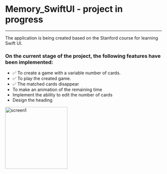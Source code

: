 # Memory_SwiftUI - project in progress
_____________________________________

The application is being created based on the Stanford course for learning Swift UI.

### On the current stage of the project, the following features have been implemented:
- ✅ To create a game with a variable number of cards.
- ✅ To play the created game.
- ✅ The matched cards disappear
- To make an animation of the remaining time
- Implement the ability to edit the number of cards
- Design the heading
   

 <img src="https://github.com/Oksenoyt/Memory_SwiftUI/assets/107453751/9de9f0ff-ddc1-4ac1-99c7-815787722fb5" alt="screen1"  width="200">

